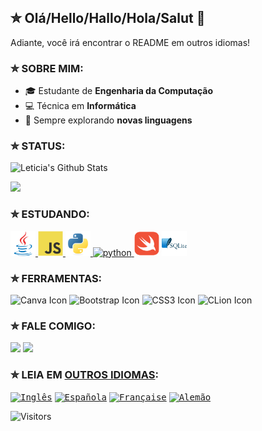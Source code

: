 ## ✮ Olá/Hello/Hallo/Hola/Salut 👋
Adiante, você irá encontrar o README em outros idiomas!

### ✮ SOBRE MIM:
- 🎓 Estudante de **Engenharia da Computação**  
- 💻  Técnica em  **Informática**  
- 🌱 Sempre explorando **novas linguagens**  
  

### ✮ STATUS:

<div>
    <img alt="Leticia's Github Stats" width="47%" src="https://github-readme-stats.vercel.app/api?username=mareshbard&show_icons=true&theme=dracula&count_private=true&hide_border=true">
  
  <a href="https://github.com/mareshbard/github-readme-stats"><img src="https://github-readme-stats.zohan.tech/api/top-langs/?username=mareshbard&layout=compact&hide_border=true&theme=dracula" /></a>    
</div>

### ✮ ESTUDANDO: 

<p> <a href="https://www.java.com" target="_blank" rel="noreferrer"> <img src="https://raw.githubusercontent.com/devicons/devicon/master/icons/java/java-original.svg" alt="java" width="40" height="40"/> </a> <a href="https://developer.mozilla.org/en-US/docs/Web/JavaScript" target="_blank" rel="noreferrer"> <img src="https://raw.githubusercontent.com/devicons/devicon/master/icons/javascript/javascript-original.svg" alt="javascript" width="40" height="40"/> </a> <a href="https://www.python.org" target="_blank" rel="noreferrer"> <img src="https://raw.githubusercontent.com/devicons/devicon/master/icons/python/python-original.svg" alt="python" width="40" height="40"/> </a> </a> <a href="https://www.python.org" target="_blank" rel="noreferrer"> <img src="https://cdn.jsdelivr.net/gh/devicons/devicon@latest/icons/c/c-original.svg" alt="python" width="40" height="40"/> </a> 
         </a> <img src="https://github.com/devicons/devicon/blob/master/icons/swift/swift-original.svg" alt="siwft" width="40" height="40"/> </a> <img src="https://github.com/devicons/devicon/blob/master/icons/sqlite/sqlite-original-wordmark.svg" alt="sql" width="40" height="40"/> </a>
 
 </p>


### ✮ FERRAMENTAS:      

<p> <img src="https://cdn.jsdelivr.net/gh/devicons/devicon@latest/icons/canva/canva-original.svg" alt="Canva Icon" width="40" height="40">
<img src="https://cdn.jsdelivr.net/gh/devicons/devicon@latest/icons/bootstrap/bootstrap-original.svg" alt="Bootstrap Icon" width="40" height="40">
<img src="https://cdn.jsdelivr.net/gh/devicons/devicon@latest/icons/css3/css3-original.svg" alt="CSS3 Icon" width="40" height="40"> 
<img src="https://cdn.jsdelivr.net/gh/devicons/devicon@latest/icons/clion/clion-original.svg" alt="CLion Icon" width="40" height="40">
          
</p>

<!--
### ✮ EM PROGRESSO:

[![Readme Card](https://github-readme-stats.vercel.app/api/pin/?username=mareshbard&repo=PDM2-24-1)]([https://github.com/anuraghazra/github-readme-stats](https://github.com/mareshbard/PDM2-24-1))
[![Readme Card](https://github-readme-stats.vercel.app/api/pin/?username=mareshbard&repo=PP-II)]([https://github.com/anuraghazra/github-readme-stats](https://github.com/mareshbard/PP-II))       
-->
          

### ✮ FALE COMIGO:


<a href="https://instagram.com/let_gomesv" target="_blank"><img src="https://img.shields.io/badge/-Instagram-%23E4405F?style=for-the-badge&logo=instagram&logoColor=white" target="_blank"></a>
<a href = "mailto:leticiapereirag59@gmail.com"><img src="https://img.shields.io/badge/Gmail-D14836?style=for-the-badge&logo=gmail&logoColor=white" target="_blank"></a>

### ✮ LEIA EM [OUTROS IDIOMAS](translations/Translations.md):
<kbd>[<img title="Inglês" alt="Inglês" src="https://cdn.jsdelivr.net/gh/hjnilsson/country-flags@master/svg/us.svg" width="22">](translations/READMEen.md)</kbd>
<kbd>[<img title="Española" alt="Española" src="https://cdn.jsdelivr.net/gh/hjnilsson/country-flags@master/svg/es.svg" width="22">](translations/README.es.md)</kbd>
<kbd>[<img title="Française" alt="Française" src="https://cdn.jsdelivr.net/gh/hjnilsson/country-flags@master/svg/fr.svg" width="22">](translations/README.fr.md)</kbd>
<kbd>[<img title="Alemão" alt="Alemão" src="https://cdn.jsdelivr.net/gh/hjnilsson/country-flags@master/svg/de.svg" width="22">](translations/README.de.md)</kbd> 

![Visitors](https://komarev.com/ghpvc/?username=mareshbard&color=blue)



